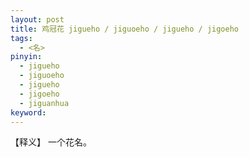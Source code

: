 ```yaml
---     
layout: post    
title: 鸡冠花 jigueho / jiguoeho / jigueho / jigoeho    
tags:      
  - <名>     
pinyin:       
  - jigueho    
  - jiguoeho    
  - jigueho    
  - jigoeho    
  - jiguanhua    
keyword:     
---    
```


【释义】 一个花名。    


